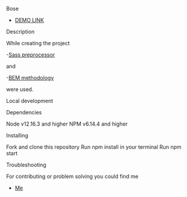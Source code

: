 Bose

- [DEMO LINK](https://godfree25.github.io/Bose/)

Description

While creating the project

-[Sass preprocessor](https://sass-lang.com)

and

-[BEM methodology](https://en.bem.info/methodology/)

were used.


Local development

Dependencies

Node v12.16.3 and higher
NPM v6.14.4 and higher

Installing

Fork and clone this repository
Run npm install in your terminal
Run npm start

Troubleshooting

For contributing or problem solving you could find me

- [Me](https://github.com/GoDfreE25)
